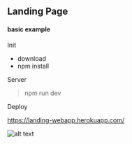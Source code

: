 ## Landing Page

#### basic example

Init

- download
- npm install

Server

> npm run dev

Deploy

https://landing-webapp.herokuapp.com/



![alt text](src/public/img/landing.png)

